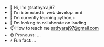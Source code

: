 - 👋 Hi, I’m @sathyaraj97
- 👀 I’m interested in web development
- 🌱 I’m currently learning python,c
- 💞️ I’m looking to collaborate on loading
- 📫 How to reach me sathyaraj97@gmail.com
- 😄 Pronouns: ...
- ⚡ Fun fact: ...

<!---
sathyaraj97/sathyaraj97 is a ✨ special ✨ repository because its `README.md` (this file) appears on your GitHub profile.
You can click the Preview link to take a look at your changes.
--->

